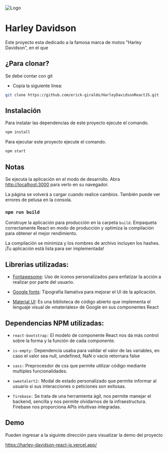 
![Logo](https://turbologo.com/articles/wp-content/uploads/2019/10/harley-davidson-logo.png)


# Harley Davidson

Este proyecto esta dedicado a la famosa marca de motos "Harley Davidson", en el que 

## ¿Para clonar?

Se debe contar con git

* Copia la siguiente línea:

```bash
git clone https://github.com/erick-giraldo/HarleyDavidsonReactJS.git
```
## Instalación

Para instalar las dependencias de este proyecto ejecute el comando.

```bash
npm install
```
Para ejecutar este proyecto ejecute el comando.

```bash
npm start
```
## Notas
Se ejecuta la aplicación en el modo de desarrollo. 
Abra [http://localhost:3000](http://localhost:3000) para verlo en su navegador.

La página se volverá a cargar cuando realice cambios. 
También puede ver errores de pelusa en la consola.

### `npm run build`
Construye la aplicación para producción en la carpeta `build`. 
Empaqueta correctamente React en modo de producción y optimiza la compilación para obtener el mejor rendimiento.

La compilación se minimiza y los nombres de archivo incluyen los hashes.\
¡Tu aplicación está lista para ser implementada!


## Librerias utilizadas:

* [Fontawesome](https://fontawesome.com): Uso de iconos personalizados para enfatizar la acción a realizar por parte del usuario.

* [Google fonts](https://fonts.google.com/): Tipografia llamativa para mejorar el UI de la aplicación.

* [Material UI](https://mui.com/material-ui/getting-started/installation/): Es una biblioteca de código abierto que implementa el lenguaje visual de «materiales» de Google en sus componentes React

## Dependencias NPM utilizadas:
* `react-bootstrap:` El modelo de componente React nos da más control sobre la forma y la función de cada componente.

* `is-empty:`  Dependencia usaba para validar el valor de las variables, en caso el valor sea null, undefined, NaN o vacio retornara false

* `sass:` Preprocesdor de css que permite utilizar código mediante multiples funcionalidades.

* `sweetalert2:` Modal de estado personalizado que permite informar al usuario si sus interacciones o peticiones son exitosas.

* `firebase:` Se trata de una herramienta ágil, nos permite manejar el backend, sencilla y nos permite olvidarnos de la infraestructura. Firebase nos proporciona APIs intuitivas integradas.
## Demo

Pueden ingresar a la siguinte dirección para visualizar la demo del proyecto

https://harley-davidson-react-js.vercel.app/
